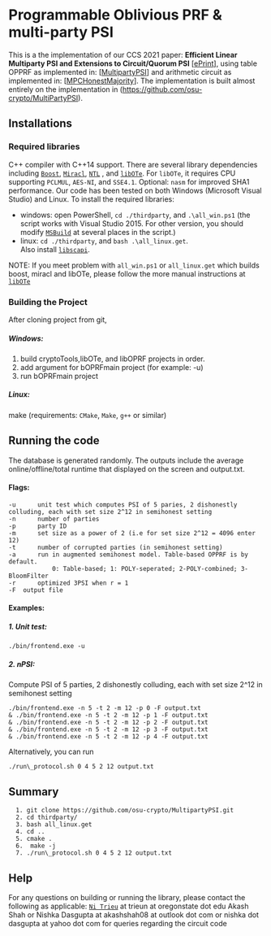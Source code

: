 # Programmable Oblivious PRF & multi-party PSI
This is a the implementation of our CCS 2021 paper: **Efficient Linear Multiparty PSI and Extensions to Circuit/Quorum PSI** [[ePrint](https://eprint.iacr.org/2021/172)], using table OPPRF as implemented in: [[MultipartyPSI](https://github.com/osu-crypto/MultiPartyPSI)] and arithmetic circuit as implemented in: [[MPCHonestMajority](https://github.com/cryptobiu/MPC-Benchmark/tree/master/MPCHonestMajority)]. The implementation is built almost entirely on the implementation in (https://github.com/osu-crypto/MultiPartyPSI).  

## Installations

### Required libraries
 C++ compiler with C++14 support. There are several library dependencies including [`Boost`](https://sourceforge.net/projects/boost/), [`Miracl`](https://github.com/miracl/MIRACL), [`NTL`](http://www.shoup.net/ntl/) , and [`libOTe`](https://github.com/osu-crypto/libOTe). For `libOTe`, it requires CPU supporting `PCLMUL`, `AES-NI`, and `SSE4.1`. Optional: `nasm` for improved SHA1 performance.   Our code has been tested on both Windows (Microsoft Visual Studio) and Linux. To install the required libraries:
  * windows: open PowerShell,  `cd ./thirdparty`, and `.\all_win.ps1` (the script works with Visual Studio 2015. For other version, you should modify [`MSBuild`](https://github.com/osu-crypto/MultipartyPSI/blob/implement/thirdparty/win/getNTL.ps1#L3) at several places in the script.)
  * linux: `cd ./thirdparty`, and `bash .\all_linux.get`.   
Also install [`libscapi`](https://github.com/cryptobiu/libscapi).

NOTE: If you meet problem with `all_win.ps1` or `all_linux.get` which builds boost, miracl and libOTe, please follow the more manual instructions at [`libOTe`](https://github.com/osu-crypto/libOTe)

### Building the Project
After cloning project from git,
##### Windows:
1. build cryptoTools,libOTe, and libOPRF projects in order.
2. add argument for bOPRFmain project (for example: -u)
3. run bOPRFmain project

##### Linux:
make (requirements: `CMake`, `Make`, `g++` or similar)


## Running the code
The database is generated randomly. The outputs include the average online/offline/total runtime that displayed on the screen and output.txt.
#### Flags:
    -u		unit test which computes PSI of 5 paries, 2 dishonestly colluding, each with set size 2^12 in semihonest setting
	-n		number of parties
	-p		party ID
	-m		set size as a power of 2 (i.e for set size 2^12 = 4096 enter 12)
	-t		number of corrupted parties (in semihonest setting)
	-a		run in augmented semihonest model. Table-based OPPRF is by default.
				0: Table-based; 1: POLY-seperated; 2-POLY-combined; 3-BloomFilter
	-r		optimized 3PSI when r = 1
	-F	output file			
#### Examples:
##### 1. Unit test:
	./bin/frontend.exe -u

##### 2. nPSI:
Compute PSI of 5 parties, 2 dishonestly colluding, each with set size 2^12 in semihonest setting

	./bin/frontend.exe -n 5 -t 2 -m 12 -p 0 -F output.txt
	& ./bin/frontend.exe -n 5 -t 2 -m 12 -p 1 -F output.txt
	& ./bin/frontend.exe -n 5 -t 2 -m 12 -p 2 -F output.txt
	& ./bin/frontend.exe -n 5 -t 2 -m 12 -p 3 -F output.txt
	& ./bin/frontend.exe -n 5 -t 2 -m 12 -p 4 -F output.txt

Alternatively, you can run

	./run\_protocol.sh 0 4 5 2 12 output.txt

## Summary

      1. git clone https://github.com/osu-crypto/MultipartyPSI.git  
      2. cd thirdparty/
      3. bash all_linux.get
      4. cd ..
      5. cmake .
      6.  make -j
      7. ./run\_protocol.sh 0 4 5 2 12 output.txt


## Help
For any questions on building or running the library, please contact the following as applicable:
	[`Ni Trieu`](http://people.oregonstate.edu/~trieun/) at trieun at oregonstate dot edu
	Akash Shah or Nishka Dasgupta at akashshah08 at outlook dot com or nishka dot dasgupta at yahoo dot com for queries regarding the circuit code
